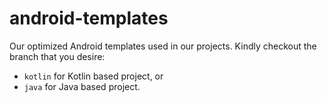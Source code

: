 # android-templates
Our optimized Android templates used in our projects.
Kindly checkout the branch that you desire:
  - `kotlin` for Kotlin based project, or
  - `java` for Java based project.
